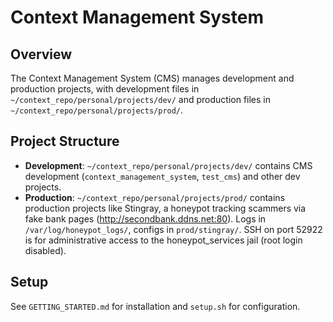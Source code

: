 # Context Management System

## Overview
The Context Management System (CMS) manages development and production projects, with development files in `~/context_repo/personal/projects/dev/` and production files in `~/context_repo/personal/projects/prod/`.

## Project Structure
- **Development**: `~/context_repo/personal/projects/dev/` contains CMS development (`context_management_system`, `test_cms`) and other dev projects.
- **Production**: `~/context_repo/personal/projects/prod/` contains production projects like Stingray, a honeypot tracking scammers via fake bank pages (http://secondbank.ddns.net:80). Logs in `/var/log/honeypot_logs/`, configs in `prod/stingray/`. SSH on port 52922 is for administrative access to the honeypot_services jail (root login disabled).

## Setup
See `GETTING_STARTED.md` for installation and `setup.sh` for configuration.
